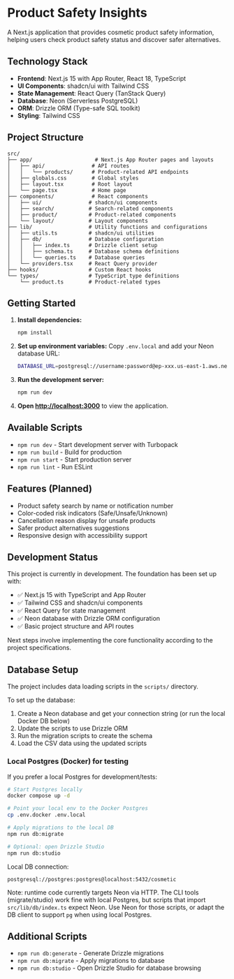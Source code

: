 # Product Safety Insights

A Next.js application that provides cosmetic product safety information, helping users check product safety status and discover safer alternatives.

## Technology Stack

- **Frontend**: Next.js 15 with App Router, React 18, TypeScript
- **UI Components**: shadcn/ui with Tailwind CSS
- **State Management**: React Query (TanStack Query)
- **Database**: Neon (Serverless PostgreSQL)
- **ORM**: Drizzle ORM (Type-safe SQL toolkit)
- **Styling**: Tailwind CSS

## Project Structure

```
src/
├── app/                    # Next.js App Router pages and layouts
│   ├── api/               # API routes
│   │   └── products/      # Product-related API endpoints
│   ├── globals.css        # Global styles
│   ├── layout.tsx         # Root layout
│   └── page.tsx           # Home page
├── components/            # React components
│   ├── ui/               # shadcn/ui components
│   ├── search/           # Search-related components
│   ├── product/          # Product-related components
│   └── layout/           # Layout components
├── lib/                  # Utility functions and configurations
│   ├── utils.ts          # shadcn/ui utilities
│   ├── db/               # Database configuration
│   │   ├── index.ts      # Drizzle client setup
│   │   ├── schema.ts     # Database schema definitions
│   │   └── queries.ts    # Database queries
│   └── providers.tsx     # React Query provider
├── hooks/                # Custom React hooks
└── types/                # TypeScript type definitions
    └── product.ts        # Product-related types
```

## Getting Started

1. **Install dependencies:**

   ```bash
   npm install
   ```

2. **Set up environment variables:**
   Copy `.env.local` and add your Neon database URL:

   ```bash
   DATABASE_URL=postgresql://username:password@ep-xxx.us-east-1.aws.neon.tech/dbname?sslmode=require
   ```

3. **Run the development server:**

   ```bash
   npm run dev
   ```

4. **Open [http://localhost:3000](http://localhost:3000)** to view the application.

## Available Scripts

- `npm run dev` - Start development server with Turbopack
- `npm run build` - Build for production
- `npm run start` - Start production server
- `npm run lint` - Run ESLint

## Features (Planned)

- Product safety search by name or notification number
- Color-coded risk indicators (Safe/Unsafe/Unknown)
- Cancellation reason display for unsafe products
- Safer product alternatives suggestions
- Responsive design with accessibility support

## Development Status

This project is currently in development. The foundation has been set up with:

- ✅ Next.js 15 with TypeScript and App Router
- ✅ Tailwind CSS and shadcn/ui components
- ✅ React Query for state management
- ✅ Neon database with Drizzle ORM configuration
- ✅ Basic project structure and API routes

Next steps involve implementing the core functionality according to the project specifications.

## Database Setup

The project includes data loading scripts in the `scripts/` directory.

To set up the database:

1. Create a Neon database and get your connection string (or run the local Docker DB below)
2. Update the scripts to use Drizzle ORM
3. Run the migration scripts to create the schema
4. Load the CSV data using the updated scripts

### Local Postgres (Docker) for testing

If you prefer a local Postgres for development/tests:

```bash
# Start Postgres locally
docker compose up -d

# Point your local env to the Docker Postgres
cp .env.docker .env.local

# Apply migrations to the local DB
npm run db:migrate

# Optional: open Drizzle Studio
npm run db:studio
```

Local DB connection:

```
postgresql://postgres:postgres@localhost:5432/cosmetic
```

Note: runtime code currently targets Neon via HTTP. The CLI tools (migrate/studio) work fine with local Postgres, but scripts that import `src/lib/db/index.ts` expect Neon. Use Neon for those scripts, or adapt the DB client to support `pg` when using local Postgres.

## Additional Scripts

- `npm run db:generate` - Generate Drizzle migrations
- `npm run db:migrate` - Apply migrations to database
- `npm run db:studio` - Open Drizzle Studio for database browsing
